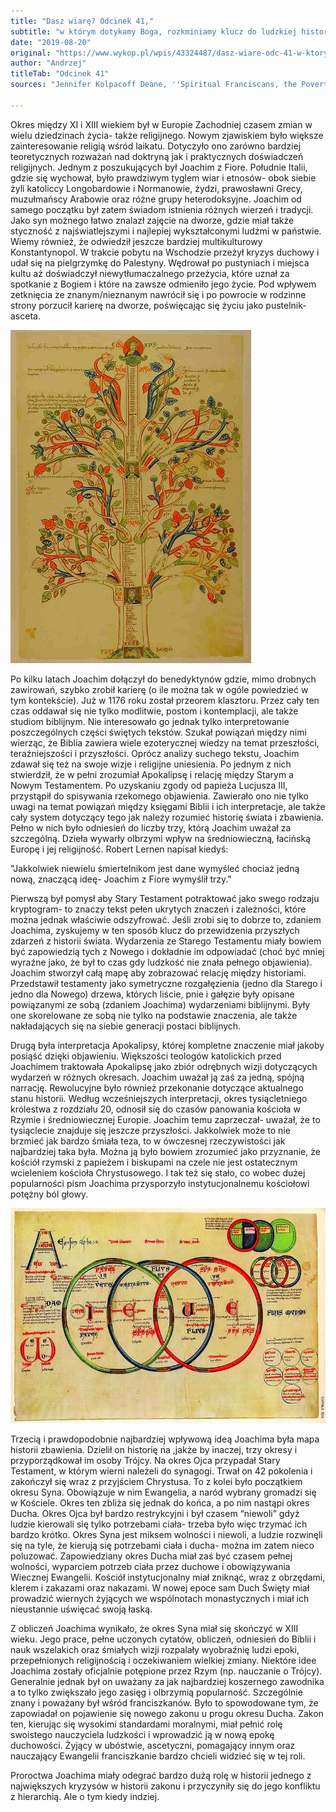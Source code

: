 ```yaml
---
title: "Dasz wiarę? Odcinek 41,"
subtitle: "w którym dotykamy Boga, rozkminiamy klucz do ludzkiej historii i tworzymy jedne z najbardziej wpływowych średniowiecznych idei."
date: "2019-08-20"
original: "https://www.wykop.pl/wpis/43324487/dasz-wiare-odc-41-w-ktorym-dotykamy-boga-rozkminia/"
author: "Andrzej"
titleTab: "Odcinek 41"
sources: "Jennifer Kolpacoff Deane, ''Spiritual Franciscans, the Poverty Controversy, and the Apocalypse'' w: ''A History of Medieval Heresy and Inquisition''   https://www.newadvent.org/cathen/08406c.htm"

---
```


Okres między XI i XIII wiekiem był w Europie Zachodniej czasem zmian w wielu dziedzinach życia- także religijnego. Nowym zjawiskiem było większe zainteresowanie religią wśród laikatu. Dotyczyło ono zarówno bardziej teoretycznych rozważań nad doktryną jak i praktycznych doświadczeń religijnych. Jednym z poszukujących był Joachim z Fiore. Południe Italii, gdzie się wychował, było prawdziwym tyglem wiar i etnosów- obok siebie żyli katoliccy Longobardowie i Normanowie, żydzi, prawosławni Grecy, muzułmańscy Arabowie oraz różne grupy heterodoksyjne. Joachim od samego początku był zatem świadom istnienia różnych wierzeń i tradycji. Jako syn możnego łatwo znalazł zajęcie na dworze, gdzie miał także styczność z najświatlejszymi i najlepiej wykształconymi ludźmi w państwie. Wiemy również, że odwiedził jeszcze bardziej multikulturowy Konstantynopol. W trakcie pobytu na Wschodzie przeżył kryzys duchowy i udał się na pielgrzymkę do Palestyny. Wędrował po pustyniach i miejsca kultu aż doświadczył niewytłumaczalnego przeżycia, które uznał za spotkanie z Bogiem i które na zawsze odmieniło jego życie. Pod wpływem zetknięcia ze znanym/nieznanym nawrócił się i po powrocie w rodzinne strony porzucił karierę na dworze, poświęcając się życiu jako pustelnik- asceta.

![Drzewo dziejów stworzone przez Joachima](../images/odc41/tree.jpg "Drzewo dziejów stworzone przez Joachima.")

Po kilku latach Joachim dołączył do benedyktynów gdzie, mimo drobnych zawirowań, szybko zrobił karierę (o ile można tak w ogóle powiedzieć w tym kontekście). Już w 1176 roku został przeorem klasztoru. Przez cały ten czas oddawał się nie tylko modlitwie, postom i kontemplacji, ale także studiom biblijnym. Nie interesowało go jednak tylko interpretowanie poszczególnych części świętych tekstów. Szukał powiązań między nimi wierząc, że Biblia zawiera wiele ezoterycznej wiedzy na temat przeszłości, teraźniejszości i przyszłości. Oprócz analizy suchego tekstu, Joachim zdawał się też na swoje wizje i religijne uniesienia. Po jednym z nich stwierdził, że w pełni zrozumiał Apokalipsę i relację między Starym a Nowym Testamentem. Po uzyskaniu zgody od papieża Lucjusza III, przystąpił do spisywania rzekomego objawienia. Zawierało ono nie tylko uwagi na temat powiązań między księgami Biblii i ich interpretacje, ale także cały system dotyczący tego jak należy rozumieć historię świata i zbawienia. Pełno w nich było odniesień do liczby trzy, którą Joachim uważał za szczególną. Dzieła wywarły olbrzymi wpływ na średniowieczną, łacińską Europę i jej religijność. Robert Lernen napisał kiedyś:

"Jakkolwiek niewielu śmiertelnikom jest dane wymyśleć chociaż jedną nową, znaczącą ideę- Joachim z Fiore wymyślił trzy." 

Pierwszą był pomysł aby Stary Testament potraktować jako swego rodzaju kryptogram- to znaczy tekst pełen ukrytych znaczeń i zależności, które można jednak właściwie odszyfrować. Jeśli zrobi się to dobrze to, zdaniem Joachima, zyskujemy w ten sposób klucz do przewidzenia przyszłych zdarzeń z historii świata. Wydarzenia ze Starego Testamentu miały bowiem być zapowiedzią tych z Nowego i dokładnie im odpowiadać (choć być mniej wyraźne jako, że był to czas gdy ludzkość nie znała pełnego objawienia). Joachim stworzył całą mapę aby zobrazować relację między historiami. Przedstawił testamenty jako symetryczne rozgałęzienia (jedno dla Starego i jedno dla Nowego) drzewa, których liście, pnie i gałęzie były opisane powiązanymi ze sobą (zdaniem Joachima) wydarzeniami biblijnymi. Były one skorelowane ze sobą nie tylko na podstawie znaczenia, ale także nakładających się na siebie generacji postaci biblijnych.

Drugą była interpretacja Apokalipsy, której kompletne znaczenie miał jakoby posiąść dzięki objawieniu. Większości teologów katolickich przed Joachimem traktowała Apokalipsę jako zbiór odrębnych wizji dotyczących wydarzeń w różnych okresach. Joachim uważał ją zaś za jedną, spójną narrację. Rewolucyjne było również przekonanie dotyczące aktualnego stanu historii. Według wcześniejszych interpretacji, okres tysiącletniego królestwa z rozdziału 20, odnosił się do czasów panowania kościoła w Rzymie i średniowiecznej Europie. Joachim temu zaprzeczał- uważał, że to tysiąclecie znajduje się jeszcze przyszłości. Jakkolwiek może to nie brzmieć jak bardzo śmiała teza, to w ówczesnej rzeczywistości jak najbardziej taka była. Można ją było bowiem zrozumieć jako przyznanie, że kościół rzymski z papieżem i biskupami na czele nie jest ostatecznym wcieleniem kościoła Chrystusowego. I tak też się stało, co wobec dużej popularności pism Joachima przysporzyło instytucjonalnemu kościołowi potężny ból głowy.

![Joachimowa interpretacja Trójcy Świętej, potępiona przez kościół jako błędna](../images/odc41/trinity.jpg "Joachimowa interpretacja Trójcy Świętej, potępiona przez kościół jako błędna.")

Trzecią i prawdopodobnie najbardziej wpływową ideą Joachima była mapa historii zbawienia. Dzielił on historię na ,jakże by inaczej, trzy okresy i przyporządkował im osoby Trójcy. Na okres Ojca przypadał Stary Testament, w którym wierni należeli do synagogi. Trwał on 42 pokolenia i zakończył się wraz z przyjściem Chrystusa. To z kolei było początkiem okresu Syna. Obowiązuje w nim Ewangelia, a naród wybrany gromadzi się w Kościele. Okres ten zbliża się jednak do końca, a po nim nastąpi okres Ducha. Okres Ojca był bardzo restrykcyjni i był czasem “niewoli” gdyż ludzie kierowali się tylko potrzebami ciała- trzeba było więc trzymać ich bardzo krótko. Okres Syna jest miksem wolności i niewoli, a ludzie rozwinęli się na tyle, że kierują się potrzebami ciała i ducha- można im zatem nieco poluzować. Zapowiedziany okres Ducha miał zaś być czasem pełnej wolności, wyparciem potrzeb ciała przez duchowe i obowiązywania Wiecznej Ewangelii. Kościół instytucjonalny miał zniknąć, wraz z obrzędami, klerem i zakazami oraz nakazami. W nowej epoce sam Duch Święty miał prowadzić wiernych żyjących we wspólnotach monastycznych i miał ich nieustannie uświęcać swoją łaską.

Z obliczeń Joachima wynikało, że okres Syna miał się skończyć w XIII wieku. Jego prace, pełne uczonych cytatów, obliczeń, odniesień do Biblii i nauk wszelakich oraz śmiałych wizji rozpalały wyobraźnię ludzi epoki, przepełnionych religijnością i oczekiwaniem wielkiej zmiany. Niektóre idee Joachima zostały oficjalnie potępione przez Rzym (np. nauczanie o Trójcy). Generalnie jednak był on uważany za jak najbardziej koszernego zawodnika a to tylko zwiększało jego zasięg i olbrzymią popularność. Szczególnie znany i poważany był wśród franciszkanów. Było to spowodowane tym, że zapowiadał on pojawienie się nowego zakonu u progu okresu Ducha. Zakon ten, kierując się wysokimi standardami moralnymi, miał pełnić rolę swoistego nauczyciela ludzkości i wprowadzić ją w nową epokę duchowości. Żyjący w ubóstwie, ascetyczni, pomagający innym oraz nauczający Ewangelii franciszkanie bardzo chcieli widzieć się w tej roli.

Proroctwa Joachima miały odegrać bardzo dużą rolę w historii jednego z największych kryzysów w historii zakonu i przyczyniły się do jego konfliktu z hierarchią. Ale o tym kiedy indziej.
